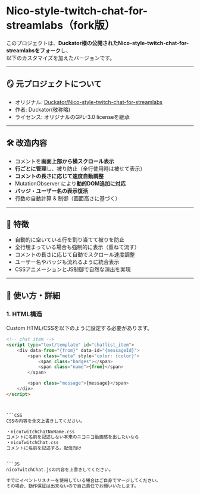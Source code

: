 # Nico-style-twitch-chat-for-streamlabs（fork版）

このプロジェクトは、**Duckator様の公開されたNico-style-twitch-chat-for-streamlabsをフォーク**し、  
以下のカスタマイズを加えたバージョンです。

---

## 🪞 元プロジェクトについて

- オリジナル: [Duckator/Nico-style-twitch-chat-for-streamlabs](https://github.com/Duckator/Nico-style-twitch-chat-for-streamlabs)
- 作者: Duckator(敬称略)
- ライセンス: オリジナルのGPL-3.0 licenseを継承

---

## 🛠 改造内容

- コメントを**画面上部から横スクロール表示**
- **行ごとに管理**し、被り防止（全行使用時は被せて表示）
- **コメントの長さに応じて速度自動調整**
- MutationObserver により**動的DOM追加に対応**
- **バッジ・ユーザー名の表示復活**
- 行数の自動計算 & 制御（画面高さに基づく）

---

## 🔧 特徴

- 自動的に空いている行を割り当てて被りを防止
- 全行埋まっている場合も強制的に表示（重ねて流す）
- コメントの長さに応じて自動でスクロール速度調整
- ユーザー名やバッジも流れるように統合表示
- CSSアニメーションとJS制御で自然な演出を実現

---

## 💬 使い方・詳細
### 1. HTML構造

Custom HTML/CSSを以下のように設定する必要があります。

```HTML
<!-- chat item -->
<script type="text/template" id="chatlist_item">
    <div data-from="{from}" data-id="{messageId}">
        <span class="meta" style="color: {color}">
            <span class="badges"></span>
            <span class="name">{from}</span>
        </span>

        <span class="message">{message}</span>
    </div>
</script>



```CSS
CSSの内容を全文上書きしてください。

・nicoTwitchChatNoName.css
コメントに名前を記述しない本来のニコニコ動画感を出したいなら
・nicoTwitchChat.css
コメントに名前を記述する。配信向け


```JS
nicoTwitchChat.jsの内容を上書きしてください。

すでにイベントリスナーを使用している場合はご自身でマージしてください。
その場合、動作保証は出来ないので自己責任でお願いいたします。